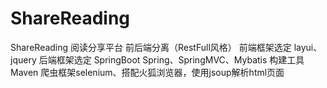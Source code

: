 # ShareReading
ShareReading
阅读分享平台 前后端分离（RestFull风格）
  前端框架选定 layui、jquery
  后端框架选定
    SpringBoot
    Spring、SpringMVC、Mybatis
    构建工具 Maven
    爬虫框架selenium、搭配火狐浏览器，使用jsoup解析html页面
